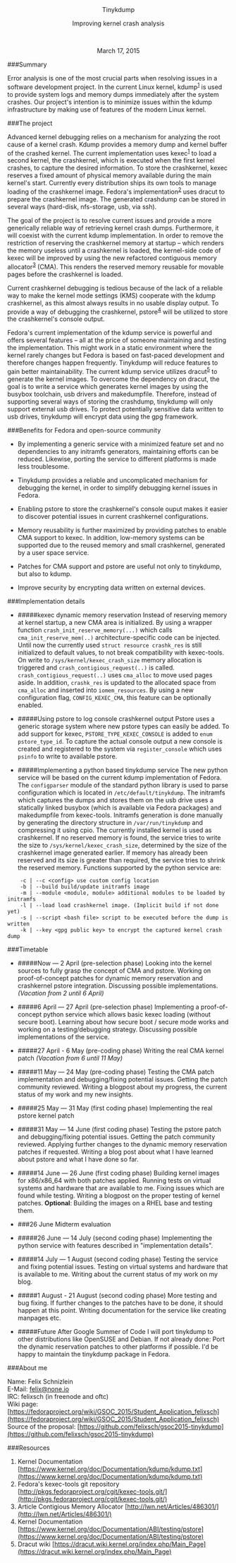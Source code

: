 <br/>
<br/>
<p align="center">Tinykdump</p>
<p align="center">Improving kernel crash analysis</p>

<br/>
<p align="center">March 17, 2015</p>

###Summary

Error analysis is one of the most crucial parts when resolving issues in a software development project. In the current
Linux kernel, kdump<sup>[1](#kdump)</sup> is used to provide system logs and memory dumps immediately after the system 
crashes. Our project's intention is to minimize issues within the kdump infrastructure by making use of features of the 
modern Linux kernel.

###The project

Advanced kernel debugging relies on a mechanism for analyzing the root cause of a kernel crash. Kdump provides a memory
dump and kernel buffer of the crashed kernel. The current implementation uses kexec<sup>[1](#kdump)</sup> to load a 
second kernel, the crashkernel, which is executed when the first kernel crashes, to capture the desired information. To
store the crashkernel, kexec reserves a fixed amount of physical memory available during the main kernel's start. 
Currently every distribution ships its own tools to manage loading of the crashkernel image. Fedora's implementation<sup>[2](#kexec-tools)</sup>
uses dracut to prepare the crashkernel image. 
The generated crashdump can be stored in several ways (hard-disk, nfs-storage, usb, via ssh).

The goal of the project is to resolve current issues and provide a more generically reliable way of retrieving kernel
crash dumps. Furthermore, it will coexist with the current kdump implementation. In order to remove the restriction of
reserving the crashkernel memory at startup – which renders the memory useless until a crashkernel is loaded, the 
kernel-side code of kexec will be improved by using the new refactored contiguous memory allocator<sup>[3](#cma)</sup> (CMA).
This renders the reserved memory reusable for movable pages before the crashkernel is loaded.

Current crashkernel debugging is tedious because of the lack of a reliable way to make the kernel mode settings (KMS)
cooperate with the kdump crashkernel, as this almost always results in no usable display output. To provide a way of 
debugging the crashkernel, pstore<sup>[4](#pstore)</sup> will be utilized to store the crashkernel's console output.

Fedora's current implementation of the kdump service is powerful and offers several features – all at the price
of someone maintaining and testing the implementation. This might work in a static environment where the kernel
rarely changes but Fedora is based on fast-paced development and therefore changes happen frequently. Tinykdump will 
reduce features to gain better maintainability. The current kdump service utilizes dracut<sup>[5](#dracut)</sup> to
generate the kernel images. To overcome the dependency on dracut, the goal is to write a service which generates kernel
images by using the busybox toolchain, usb drivers and makedumpfile. Therefore, instead of supporting several ways of 
storing the crashdump, tinykdump will only support external usb drives. To protect potentially sensitive data written 
to usb drives, tinykdump will encrypt data using the gpg framework.

###Benefits for Fedora and open-source community

   * By implementing a generic service with a minimized feature set and no dependencies to any initramfs generators,
     maintaining efforts can be reduced. Likewise, porting the service to different platforms is made less troublesome.

   * Tinykdump provides a reliable and uncomplicated mechanism for debugging the kernel, in order to 
     simplify debugging kernel issues in Fedora.
   
   * Enabling pstore to store the crashkernel's console ouput makes it easier to discover potential issues in current
     crashkernel configurations.

   * Memory reusability is further maximized by providing patches to enable CMA support to kexec. In addition, 
     low-memory systems can be supported due to the reused memory and small crashkernel, generated by a user space service. 

   * Patches for CMA support and pstore are useful not only to tinykdump, but also to kdump.

   * Improve security by encrypting data written on external devices.
   

###Implementation details

* #####kexec dynamic memory reservation
  Instead of reserving memory at kernel startup, a new CMA area is initialized. By using a wrapper function 
  `crash_init_reserve_memory(...)` which calls `cma_init_reserve_mem(..)` architecture-specific code can be injected.
  Until now the currently used `struct resource crashk_res` is still initialized to default values, to not break 
  compatibility with kexec-tools. On write to `/sys/kernel/kexec_crash_size` memory allocation is triggered and 
  `crash_contigious_request(..)` is called. `crash_contigious_request(..)` uses `cma_alloc` to move used pages aside.
  In addition, `crashk_res` is updated to the allocated space from `cma_alloc` and inserted into `iomem_resources`. By 
  using a new configuration flag, `CONFIG_KEXEC_CMA`, this feature can be optionally enabled.


* #####Using pstore to log console crashkernel output
  Pstore uses a generic storage system where new pstore types can easily be added. To add support for kexec, 
  `PSTORE_TYPE_KEXEC_CONSOLE` is added to `enum pstore_type_id`. To capture the actual console output a new console is
  created and registered to the system via `register_console` which uses `psinfo` to write to available pstore.

* #####Implementing a python based tinykdump service
  The new python service will be based on the current kdump implementation of Fedora. The `configparser` module of the
  standard python library is used to parse configuration which is located in `/etc/default/tinykdump`. The initramfs 
  which captures the dumps and stores them on the usb drive uses a statically linked busybox (which is available via 
  Fedora packages) and makedumpfile from kexec-tools. Initramfs generation is done manually by generating the directory
  structure in `/var/run/tinykdump` and compressing it using cpio. The currently installed kernel is used as crashkernel.
  If no reserved memory is found, the service tries to write the size to `/sys/kernel/kexec_crash_size`, determined by the size of the crashkernel image
  generated earlier. If memory has already been reserved and its size is greater than
  required, the service tries to shrink the reserved memory. Functions supported by the python service are:

```
    -c | --c <config> use custom config location
    -b | --build build/update initramfs image
    -m | --module <module, module> additional modules to be loaded by initramfs
    -l | --load load crashkernel image. (Implicit build if not done yet)
    -s | --script <bash file> script to be executed before the dump is written
    -k | --key <gpg public key> to encrypt the captured kernel crash dump 
```

###Timetable

* #####Now — 2 April (pre-selection phase)
  Looking into the kernel sources to fully grasp the concept of CMA and pstore. Working on proof-of-concept patches for
  dynamic memory reservation and crashkernel pstore integration. Discussing possible implementations. 
  _(Vacation from 2 until 6 April)_

* #####6 April — 27 April (pre-selection phase)
  Implementing a proof-of-concept python service which allows basic kexec loading (without secure boot). Learning about how
  secure boot / secure mode works and working on a testing/debugging strategy. Discussing possible implementations of
  the service.


* #####27 April - 6 May (pre-coding phase)
  Writing the real CMA kernel patch _(Vacation from 6 until 11 May)_

* #####11 May — 24 May (pre-coding phase)
  Testing the CMA patch implementation and debugging/fixing potential issues. Getting the patch community reviewed. 
  Writing a blogpost about my progress, the current status of my work and my new insights.

* #####25 May — 31 May (first coding phase)
  Implementing the real pstore kernel patch

* #####31 May — 14 June (first coding phase)
  Testing the pstore patch and debugging/fixing potential issues. Getting the patch community reviewed. Applying further
  changes to the dynamic memory reservation patches if requested. Writing a blog post about what I have learned about 
  pstore and what I have done so far.

* #####14 June — 26 June (first coding phase)
  Building kernel images for x86/x86\_64 with both patches applied. Running tests on virtual systems and hardware that
  are available to me. Fixing issues which are found while testing. Writing a blogpost on the proper testing of kernel 
  patches. __Optional__: Building the images on a RHEL base and testing them.

* ###26 June Midterm evaluation

* #####26 June — 14 July (second coding phase)
  Implementing the python service with features described in "implementation details".

* #####14 July — 1 August (second coding phase)
  Testing the service and fixing potential issues. Testing on virtual systems and hardware that is available to me.
  Writing about the current status of my work on my blog.

* #####1 August - 21 August (second coding phase)
  More testing and bug fixing. If further changes to the patches have to be done, it should happen at this point.
  Writing documentation for the service like creating manpages etc.

* #####Future
  After Google Summer of Code I will port tinykdump to other distributions like OpenSUSE and Debian. If not already
  done: Port the dynamic reservation patches to other platforms if possible. I'd be happy to maintain the tinykdump 
  package in Fedora. 


###About me

Name: Felix Schnizlein<br/>
E-Mail: felix@none.io<br/>
IRC: felixsch (in freenode and oftc)<br/>
Wiki page: [https://fedoraproject.org/wiki/GSOC_2015/Student_Application_felixsch](https://fedoraproject.org/wiki/GSOC_2015/Student_Application_felixsch)<br/>
Source of the proposal: [https://github.com/felixsch/gsoc2015-tinykdump](https://github.com/felixsch/gsoc2015-tinykdump)


###Resources

1. <span id="kdump">Kernel Documentation [https://www.kernel.org/doc/Documentation/kdump/kdump.txt](https://www.kernel.org/doc/Documentation/kdump/kdump.txt)</span>
2. <span id="kexec-tools">Fedora's kexec-tools git repository [http://pkgs.fedoraproject.org/cgit/kexec-tools.git/](http://pkgs.fedoraproject.org/cgit/kexec-tools.git/)</span>
3. <span id="cma">Article Contigious Memory Allocator [http://lwn.net/Articles/486301/](http://lwn.net/Articles/486301/)</span>
4. <span id="pstore">Kernel Documentation [https://www.kernel.org/doc/Documentation/ABI/testing/pstore](https://www.kernel.org/doc/Documentation/ABI/testing/pstore)</span>
5. <span id="dracut">Dracut wiki [https://dracut.wiki.kernel.org/index.php/Main_Page](https://dracut.wiki.kernel.org/index.php/Main_Page)</span>

